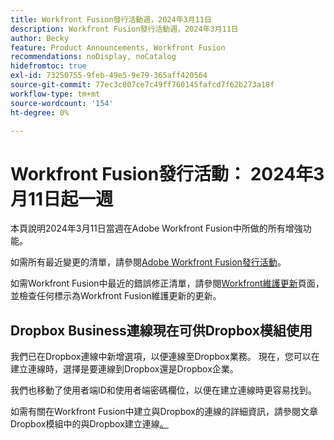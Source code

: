 ```yaml
---
title: Workfront Fusion發行活動週，2024年3月11日
description: Workfront Fusion發行活動週，2024年3月11日
author: Becky
feature: Product Announcements, Workfront Fusion
recommendations: noDisplay, noCatalog
hidefromtoc: true
exl-id: 73250755-9feb-49e5-9e79-365aff420564
source-git-commit: 77ec3c007ce7c49ff760145fafcd7f62b273a18f
workflow-type: tm+mt
source-wordcount: '154'
ht-degree: 0%

---
```


# Workfront Fusion發行活動： 2024年3月11日起一週

本頁說明2024年3月11日當週在Adobe Workfront Fusion中所做的所有增強功能。

如需所有最近變更的清單，請參閱[Adobe Workfront Fusion發行活動](/help/workfront-fusion/fusion-product-releases/fusion-release-activity.md)。

如需Workfront Fusion中最近的錯誤修正清單，請參閱[Workfront維護更新](https://experienceleague.adobe.com/docs/workfront-known-issues/releases/current-updates.html)頁面，並檢查任何標示為Workfront Fusion維護更新的更新。

## Dropbox Business連線現在可供Dropbox模組使用

我們已在Dropbox連線中新增選項，以便連線至Dropbox業務。 現在，您可以在建立連線時，選擇是要連線到Dropbox還是Dropbox企業。

我們也移動了使用者端ID和使用者端密碼欄位，以便在建立連線時更容易找到。

如需有關在Workfront Fusion中建立與Dropbox的連線的詳細資訊，請參閱文章Dropbox模組中的與Dropbox建立連線[。](/help/workfront-fusion/references/apps-and-modules/third-party-connectors/dropbox-modules.md#create-a-connection-to-dropbox)
